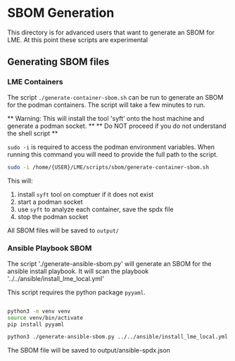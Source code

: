 # SBOM Generation

This directory is for advanced users that want to generate an SBOM for LME.
At this point these scripts are experimental

## Generating SBOM files

### LME Containers

The script `./generate-container-sbom.sh` can be run to generate an SBOM for the
podman containers. The script will take a few minutes to run.

** Warning: This will install the tool 'syft' onto the host machine and generate a podman socket. **
** Do NOT proceed if you do not understand the shell script **

`sudo -i` is required to access the podman environment variables. When running this command
you will need to provide the full path to the script.
```bash
sudo -i /home/{USER}/LME/scripts/sbom/generate-container-sbom.sh
```

This will:
1. install `syft` tool on comptuer if it does not exist
2. start a podman socket
3. use `syft` to analyze each container, save the spdx file
4. stop the podman socket 

All SBOM files will be saved to `output/`

### Ansible Playbook SBOM

The script './generate-ansible-sbom.py' will generate an SBOM for the ansible install playbook.
It will scan the playbook '../../ansible/install_lme_local.yml'

This script requires the python package `pyyaml`.

```bash

python3 -m venv venv
source venv/bin/activate
pip install pyyaml

python3 ./generate-ansible-sbom.py ../../ansible/install_lme_local.yml
```

The SBOM file will be saved to output/ansible-spdx.json
